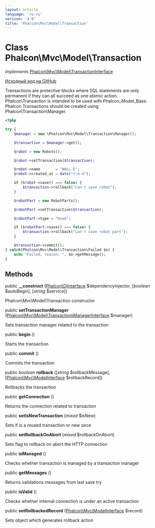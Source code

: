 ```yaml
---
layout: article
language: 'ru-ru'
version: '4.0'
title: 'Phalcon\Mvc\Model\Transaction'
---
```


# Class **Phalcon\Mvc\Model\Transaction**

*implements* [Phalcon\Mvc\Model\TransactionInterface](/4.0/en/api/Phalcon_Mvc_Model_TransactionInterface)

<a href="https://github.com/phalcon/cphalcon/tree/v4.0.0/phalcon/mvc/model/transaction.zep" class="btn btn-default btn-sm">Исходный код на GitHub</a>

Transactions are protective blocks where SQL statements are only permanent if they can all succeed as one atomic action. Phalcon\Transaction is intended to be used with Phalcon_Model_Base. Phalcon Transactions should be created using Phalcon\Transaction\Manager.

```php
<?php

try {
    $manager = new \Phalcon\Mvc\Model\Transaction\Manager();

    $transaction = $manager->get();

    $robot = new Robots();

    $robot->setTransaction($transaction);

    $robot->name       = "WALL·E";
    $robot->created_at = date("Y-m-d");

    if ($robot->save() === false) {
        $transaction->rollback("Can't save robot");
    }

    $robotPart = new RobotParts();

    $robotPart->setTransaction($transaction);

    $robotPart->type = "head";

    if ($robotPart->save() === false) {
        $transaction->rollback("Can't save robot part");
    }

    $transaction->commit();
} catch(Phalcon\Mvc\Model\Transaction\Failed $e) {
    echo "Failed, reason: ", $e->getMessage();
}

```

## Methods

public **__construct** ([Phalcon\DiInterface](/4.0/en/api/Phalcon_DiInterface) $dependencyInjector, [*boolean* $autoBegin], [*string* $service])

Phalcon\Mvc\Model\Transaction constructor

public **setTransactionManager** ([Phalcon\Mvc\Model\Transaction\ManagerInterface](/4.0/en/api/Phalcon_Mvc_Model_Transaction_ManagerInterface) $manager)

Sets transaction manager related to the transaction

public **begin** ()

Starts the transaction

public **commit** ()

Commits the transaction

public *boolean* **rollback** ([*string* $rollbackMessage], [[Phalcon\Mvc\ModelInterface](/4.0/en/api/Phalcon_Mvc_ModelInterface) $rollbackRecord])

Rollbacks the transaction

public **getConnection** ()

Returns the connection related to transaction

public **setIsNewTransaction** (*mixed* $isNew)

Sets if is a reused transaction or new once

public **setRollbackOnAbort** (*mixed* $rollbackOnAbort)

Sets flag to rollback on abort the HTTP connection

public **isManaged** ()

Checks whether transaction is managed by a transaction manager

public **getMessages** ()

Returns validations messages from last save try

public **isValid** ()

Checks whether internal connection is under an active transaction

public **setRollbackedRecord** ([Phalcon\Mvc\ModelInterface](/4.0/en/api/Phalcon_Mvc_ModelInterface) $record)

Sets object which generates rollback action